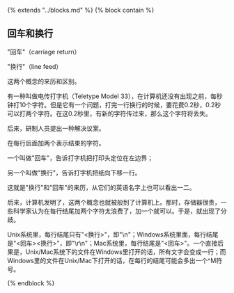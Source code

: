 {%  extends "../blocks.md"  %}
{%  block contain  %}

## 回车和换行

"回车"（carriage return）

"换行"（line feed）

这两个概念的来历和区别。

有一种叫做电传打字机（Teletype Model 33），在计算机还没有出现之前，每秒钟打10个字符。但是它有一个问题，打完一行换行的时候，要花费0.2秒，0.2秒可以打两个字符。在这0.2秒里，有新的字符传过来，那么这个字符将丢失。

后来，研制人员提出一种解决议案。

在每行后面加两个表示结束的字符。

一个叫做"回车"，告诉打字机把打印头定位在左边界；

另一个叫做"换行"，告诉打字机把纸向下移一行。

这就是"换行"和"回车"的来历，从它们的英语名字上也可以看出一二。

后来，计算机发明了，这两个概念也就被般到了计算机上。那时，存储器很贵，一些科学家认为在每行结尾加两个字符太浪费了，加一个就可以。于是，就出现了分歧。

Unix系统里，每行结尾只有"<换行>"，即"\n"；Windows系统里面，每行结尾是"<回车><换行>"，即"\r\n"；Mac系统里，每行结尾是"<回车>"。一个直接后果是，Unix/Mac系统下的文件在Windows里打开的话，所有文字会变成一行；而Windows里的文件在Unix/Mac下打开的话，在每行的结尾可能会多出一个^M符号。

{%  endblock   %}